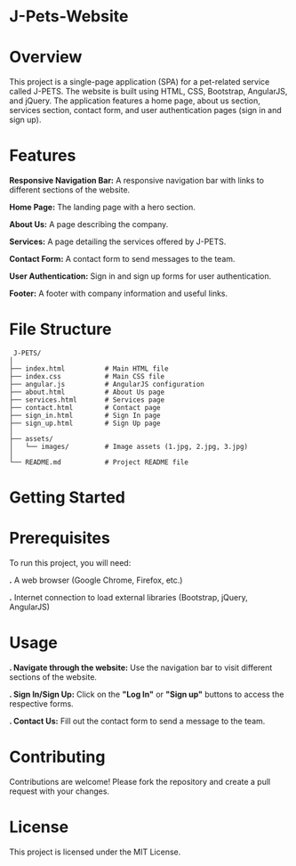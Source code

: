 # J-Pets-Website

# Overview

 This project is a single-page application (SPA) for a pet-related service called J-PETS. The website is built using HTML, CSS, 
 Bootstrap, AngularJS, and jQuery. The application features a home page, about us section, services section, contact form, and 
 user authentication pages (sign in and sign up).
 
# Features

 **Responsive Navigation Bar:** A responsive navigation bar with links to different sections of the website.
 
 **Home Page:** The landing page with a hero section.
 
 **About Us:**  A page describing the company.
 
 **Services:** A page detailing the services offered by J-PETS.
 
 **Contact Form:** A contact form to send messages to the team.
 
 **User Authentication:** Sign in and sign up forms for user authentication.
 
 **Footer:** A footer with company information and useful links.
 
 # File Structure
     J-PETS/
    │
    ├── index.html          # Main HTML file
    ├── index.css           # Main CSS file
    ├── angular.js          # AngularJS configuration
    ├── about.html          # About Us page
    ├── services.html       # Services page
    ├── contact.html        # Contact page
    ├── sign_in.html        # Sign In page
    ├── sign_up.html        # Sign Up page
    │
    ├── assets/
    │   └── images/         # Image assets (1.jpg, 2.jpg, 3.jpg)
    │
    └── README.md           # Project README file
    
# Getting Started

# Prerequisites

 To run this project, you will need:

 **.** A web browser (Google Chrome, Firefox, etc.)
 
 **.** Internet connection to load external libraries (Bootstrap, jQuery, AngularJS)

# Usage

 **. Navigate through the website:** Use the navigation bar to visit different sections of the website.
 
 **. Sign In/Sign Up:** Click on the **"Log In"** or **"Sign up"** buttons to access the respective forms.
 
 **. Contact Us:** Fill out the contact form to send a message to the team.
 
# Contributing

 Contributions are welcome! Please fork the repository and create a pull request with your changes.

# License

 This project is licensed under the MIT License.
